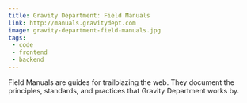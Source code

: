 ```yaml
---
title: Gravity Department: Field Manuals
link: http://manuals.gravitydept.com
image: gravity-department-field-manuals.jpg
tags:
 - code
 - frontend
 - backend
---
```


Field Manuals are guides for trailblazing the web. They document the principles, standards, and practices that Gravity Department works by.
